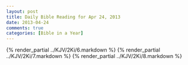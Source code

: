 ```yaml
---
layout: post
title: Daily Bible Reading for Apr 24, 2013
date: 2013-04-24
comments: true
categories: [Bible in a Year]
---
```

{% render_partial ../KJV/2Ki/6.markdown %}
{% render_partial ../KJV/2Ki/7.markdown %}
{% render_partial ../KJV/2Ki/8.markdown %}
